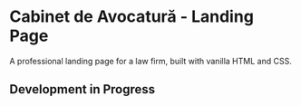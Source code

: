 # Cabinet de Avocatură - Landing Page

A professional landing page for a law firm, built with vanilla HTML and CSS.

## Development in Progress